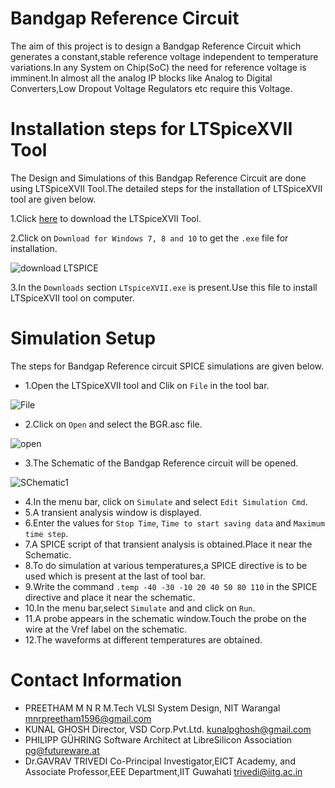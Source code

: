 # Bandgap Reference Circuit
The aim of this project is to design a Bandgap Reference Circuit which generates a constant,stable reference voltage independent to temperature variations.In any System on Chip(SoC) the need for reference voltage is imminent.In almost all the analog IP blocks like Analog to Digital Converters,Low Dropout Voltage Regulators etc require this Voltage.
# Installation steps for LTSpiceXVII Tool
The Design and Simulations of this Bandgap Reference Circuit are done using LTSpiceXVII Tool.The detailed steps for the installation of LTSpiceXVII tool are given below.

1.Click [here](https://www.analog.com/en/design-center/design-tools-and-calculators/ltspice-simulator.html) to download the LTSpiceXVII Tool.

2.Click on `Download for Windows 7, 8 and 10` to get the `.exe` file for installation.

![download LTSPICE](https://user-images.githubusercontent.com/26677041/84537595-b02ada80-ad0d-11ea-93f8-31fd166bb32b.PNG)

3.In the `Downloads` section `LTspiceXVII.exe` is present.Use this file to install LTSpiceXVII tool on computer.

# Simulation Setup
The steps for Bandgap Reference circuit SPICE simulations are given below.
* 1.Open the LTSpiceXVII tool and Clik on `File` in the tool bar.

![File](https://user-images.githubusercontent.com/26677041/84565859-fb82ce80-ad89-11ea-90b9-cf9ab1d03a54.PNG)

* 2.Click on `Open` and select the BGR.asc file.

![open](https://user-images.githubusercontent.com/26677041/84565860-fcb3fb80-ad89-11ea-83f6-1eb66e21e05d.png)

* 3.The Schematic of the Bandgap Reference circuit will be opened.

![SChematic1](https://user-images.githubusercontent.com/26677041/84565863-fde52880-ad89-11ea-8ed6-d200b7935026.png)

* 4.In the menu bar, click on `Simulate` and select `Edit Simulation Cmd`.
* 5.A transient analysis window is displayed.
* 6.Enter the values for `Stop Time`, `Time to start saving data` and `Maximum time step`.
* 7.A SPICE script of that transient analysis is obtained.Place it near the Schematic.
* 8.To do simulation at various temperatures,a SPICE directive is to be used which is present at the last of tool bar.
* 9.Write the command `.temp -40 -30 -10 20 40 50 80 110` in the SPICE directive and place it near the schematic.
* 10.In the menu bar,select `Simulate` and and click on `Run`.
* 11.A probe appears in the schematic window.Touch the probe on the wire at the Vref label on the schematic.
* 12.The waveforms at different temperatures are obtained.
# Contact Information
* PREETHAM M N R M.Tech VLSI System Design, NIT Warangal mnrpreetham1596@gmail.com
* KUNAL GHOSH Director, VSD Corp.Pvt.Ltd. kunalpghosh@gmail.com
* PHILIPP GÜHRING Software Architect at LibreSilicon Association pg@futureware.at
* Dr.GAVRAV TRIVEDI Co-Principal Investigator,EICT Academy,
  and Associate Professor,EEE Department,IIT Guwahati trivedi@iitg.ac.in
